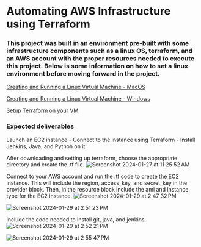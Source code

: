 # Automating AWS Infrastructure using Terraform

### This project was built in an environment pre-built with some infrastructure components such as a linux OS, terraform, and an AWS account with the proper resources needed to execute this project. Below is some information on how to set a linux  environment before moving forward in the project.

[Creating and Running a Linux Virtual Machine - MacOS](https://developer.apple.com/documentation/virtualization/creating_and_running_a_linux_virtual_machine)
 
[Creating and Running a Linux Virtual Machine - Windows](https://itsfoss.com/install-linux-in-virtualbox/)

[Setup Terraform on your VM](https://www.ibm.com/blog/how-to-install-terraform-on-a-linux-virtual-server-instance/)

### Expected deliverables
Launch an EC2 instance - Connect to the instance using Terraform -  Install Jenkins, Java, and Python on it.

After downloading and setting up terraform, choose the appropriate directory and create the .tf file.
![Screenshot 2024-01-27 at 11 25 52 AM](https://github.com/zubujams/aws-w-terraform/assets/52971863/8ae4777d-1b08-4648-bf1f-8acc7eeb4285)

Connect to your AWS account and run the .tf code to create the EC2 instance. This will include the region, access_key, and secret_key in the provider block. Then, in the resource block include the ami and instance type for the EC2 instance.
![Screenshot 2024-01-29 at 2 47 32 PM](https://github.com/zubujams/aws-w-terraform/assets/52971863/33929c42-1c0b-4f3d-b793-e2b6f231da55)


![Screenshot 2024-01-29 at 2 51 23 PM](https://github.com/zubujams/aws-w-terraform/assets/52971863/35e32657-0577-401d-b6cd-a69af2ddcf46)


Include the code needed to install git, java, and jenkins.
![Screenshot 2024-01-29 at 2 52 21 PM](https://github.com/zubujams/aws-w-terraform/assets/52971863/46440735-1d8c-410a-8cde-d89ece280a59)

![Screenshot 2024-01-29 at 2 55 47 PM](https://github.com/zubujams/aws-w-terraform/assets/52971863/3eecb9a8-71c7-45d8-9d89-0d774c4c4a51)

